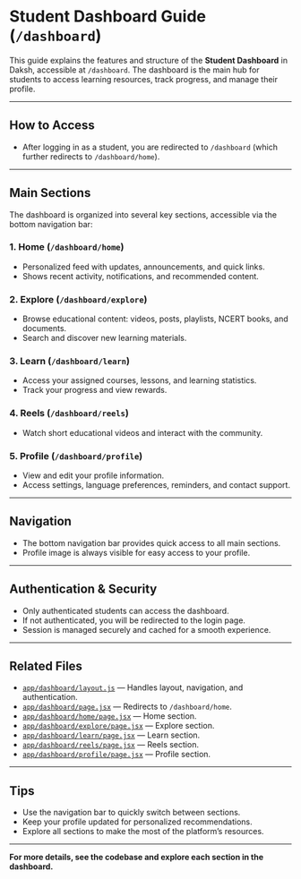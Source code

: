 # Student Dashboard Guide (`/dashboard`)

This guide explains the features and structure of the **Student Dashboard** in Daksh, accessible at `/dashboard`. The dashboard is the main hub for students to access learning resources, track progress, and manage their profile.

---

## How to Access

- After logging in as a student, you are redirected to `/dashboard` (which further redirects to `/dashboard/home`).

---

## Main Sections

The dashboard is organized into several key sections, accessible via the bottom navigation bar:

### 1. Home (`/dashboard/home`)
- Personalized feed with updates, announcements, and quick links.
- Shows recent activity, notifications, and recommended content.

### 2. Explore (`/dashboard/explore`)
- Browse educational content: videos, posts, playlists, NCERT books, and documents.
- Search and discover new learning materials.

### 3. Learn (`/dashboard/learn`)
- Access your assigned courses, lessons, and learning statistics.
- Track your progress and view rewards.

### 4. Reels (`/dashboard/reels`)
- Watch short educational videos and interact with the community.

### 5. Profile (`/dashboard/profile`)
- View and edit your profile information.
- Access settings, language preferences, reminders, and contact support.

---

## Navigation

- The bottom navigation bar provides quick access to all main sections.
- Profile image is always visible for easy access to your profile.

---

## Authentication & Security

- Only authenticated students can access the dashboard.
- If not authenticated, you will be redirected to the login page.
- Session is managed securely and cached for a smooth experience.

---

## Related Files

- [`app/dashboard/layout.js`](../app/dashboard/layout.js) — Handles layout, navigation, and authentication.
- [`app/dashboard/page.jsx`](../app/dashboard/page.jsx) — Redirects to `/dashboard/home`.
- [`app/dashboard/home/page.jsx`](../app/dashboard/home/page.jsx) — Home section.
- [`app/dashboard/explore/page.jsx`](../app/dashboard/explore/page.jsx) — Explore section.
- [`app/dashboard/learn/page.jsx`](../app/dashboard/learn/page.jsx) — Learn section.
- [`app/dashboard/reels/page.jsx`](../app/dashboard/reels/page.jsx) — Reels section.
- [`app/dashboard/profile/page.jsx`](../app/dashboard/profile/page.jsx) — Profile section.

---

## Tips

- Use the navigation bar to quickly switch between sections.
- Keep your profile updated for personalized recommendations.
- Explore all sections to make the most of the platform’s resources.

---

**For more details, see the codebase and explore each section in the dashboard.**